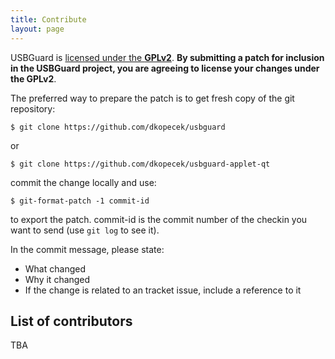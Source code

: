 ```yaml
---
title: Contribute
layout: page
---
```


USBGuard is [licensed under the **GPLv2**](/usbguard/license). **By submitting a patch for inclusion in the USBGuard project, you are agreeing to license your changes under the GPLv2**.

The preferred way to prepare the patch is to get fresh copy of the git repository:

    $ git clone https://github.com/dkopecek/usbguard

or

    $ git clone https://github.com/dkopecek/usbguard-applet-qt

commit the change locally and use:

    $ git-format-patch -1 commit-id

to export the patch. commit-id is the commit number of the checkin you want to send (use `git log` to see it).

In the commit message, please state:

 * What changed
 * Why it changed
 * If the change is related to an tracket issue, include a reference to it

## List of contributors

TBA
